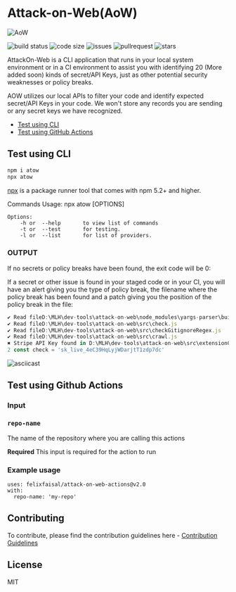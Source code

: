 
# Attack-on-Web(AoW)
![AoW](https://i.imgur.com/XLc696Q.gif)

![build status](https://img.shields.io/github/workflow/status/felixfaisal/attack-on-web/Attack%20on%20Web?style=plastic)
![code size](https://img.shields.io/github/languages/code-size/felixfaisal/attack-on-web?style=plastic)
![issues](https://img.shields.io/github/issues-raw/felixfaisal/attack-on-web?color=red&style=plastic)
![pullrequest](https://img.shields.io/github/issues-pr-closed/felixfaisal/attack-on-web?color=purple&style=plastic)
![stars](https://img.shields.io/github/stars/felixfaisal/attack-on-web?style=plastic)

AttackOn-Web is a CLI application that runs in your local system environment or in a CI environment to assist you with identifying 20 (More added soon) kinds of secret/API Keys, just as other potential security weaknesses or policy breaks. 

AOW utilizes our local APIs to filter your code and identify expected secret/API Keys in your code. We won't store any records you are sending or any secret keys we have recognized.


 - [Test using CLI](#test-using-cli)
 - [Test using GitHub Actions](#test-using-github-actions)
 



## Test using CLI

   ```sh
  npm i atow
  npx atow
  ```
  
   [npx](https://nodejs.dev/learn/the-npx-nodejs-package-runner) is a package runner tool that comes with npm 5.2+ and higher.
   
   Commands
Usage: npx atow [OPTIONS]

```
Options:
    -h or  --help       to view list of commands
    -t or  --test       for testing.
    -l or  --list       for list of providers.
  ```
### OUTPUT
If no secrets or policy breaks have been found, the exit code will be 0:

If a secret or other issue is found in your staged code or in your CI, you will have an alert giving you the type of policy break, the filename where the policy break has been found and a patch giving you the position of the policy break in the file:

```js
✔ Read fileD:\MLH\dev-tools\attack-on-web\node_modules\yargs-parser\build\lib\yargs-parser.js
✔ Read fileD:\MLH\dev-tools\attack-on-web\src\check.js
✔ Read fileD:\MLH\dev-tools\attack-on-web\src\checkGitignoreRegex.js
✔ Read fileD:\MLH\dev-tools\attack-on-web\src\crawl.js
✖ Stripe API Key found in D:\MLH\dev-tools\attack-on-web\src\extensionChecker.js
2 const check = 'sk_live_4eC39HqLyjWDarjtT1zdp7dc'
```
![asciicast](https://github.com/felixfaisal/attack-on-web/blob/main/Peek%202021-02-26%2017-05.gif)
 
 
 ## Test using Github Actions
 
### Input

### `repo-name`
The name of the repository where you are calling this actions 

**Required** This input is required for the action to run

### Example usage

```
uses: felixfaisal/attack-on-web-actions@v2.0
with:
  repo-name: 'my-repo'
```

 
 
 ## Contributing

To contribute, please find the contribution guidelines here - [Contribution Guidelines](https://github.com/felixfaisal/attack-on-web/blob/main/CONTRIBUTING.md)


## License 
MIT 

